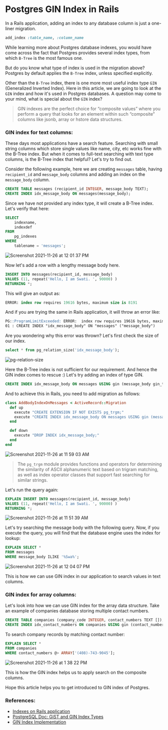 # Postgres GIN Index in Rails

In a Rails application, adding an index to any database column is just a one-liner migration.

```rb
add_index :table_name, :column_name
```
While learning more about Postgres database indexes, you would have come across the fact that Postgres provides several index types, from which `B-Tree` is the most famous one. 

But do you know what type of index is used in the migration above? Postgres by default applies the `B-Tree` index, unless specified explicitly. 

Other than the `B-Tree` index, there is one more most useful index type `GIN` (Generalized Inverted Index). Here in this article, we are going to look at the `GIN` index and how it's used in Postgres databases. A question may come to your mind, what is special about the `GIN` index?

> GIN indexes are the perfect choice for “composite values” where you perform a query that looks for an element within such “composite” columns like jsonb, array or hstore data structures. 

### GIN index for text columns:

These days most applications have a search feature. Searching with small string columns which store single values like name, city, etc works fine with the B-Tree index. But when it comes to full-text searching with text type columns, is the B-Tree index that helpful? Let's try to find out.

Consider the following example, here we are creating `messages` table, having `recipient_id` and `message_body` columns and adding an index on the `message_body` column. 

```sql
CREATE TABLE messages (recipient_id INTEGER, message_body TEXT);
CREATE INDEX idx_message_body ON messages(message_body);
```

Since we have not provided any index type, it will create a B-Tree index. Let's verify that here:

```sql
SELECT
    indexname,
    indexdef
FROM
    pg_indexes
WHERE
    tablename = 'messages';
```

![Screenshot 2021-11-26 at 12 01 37 PM](https://user-images.githubusercontent.com/1950768/143555889-fb81d527-7d0b-4830-86dc-77bc26093b53.png)

Now let's add a row with a lengthy message body here.

```sql
INSERT INTO messages(recipient_id, message_body)
VALUES (11, repeat('Hello, I am Swati. ', 90000) )
RETURNING *;  
```

This will give an output as:

```sql
ERROR: index row requires 19616 bytes, maximum size is 8191
```

And if you are trying the same in Rails application, it will throw an error like:

```md
PG::ProgramLimitExceeded: ERROR:  index row requires 19616 bytes, maximum size is 8191
01 : CREATE INDEX "idx_message_body" ON "messages" ("message_body")
```

Are you wondering why this error was thrown? Let's first check the size of our index.

```sql
select * from pg_relation_size('idx_message_body');
```
![pg-relation-size](https://user-images.githubusercontent.com/1950768/143556204-a28433f4-2031-4f10-9082-54d98560dc2c.png)

Here the B-Tree index is not sufficient for our requirement. And hence the GIN index comes to rescue :) Let's try adding an index of type GIN.

```sql
CREATE INDEX idx_message_body ON messages USING gin (message_body gin_trgm_ops);
```

And to achieve this in Rails, you need to add migration as follows:

```rb
class AddBodyIndexOnMessages < ActiveRecord::Migration
  def up
    execute "CREATE EXTENSION IF NOT EXISTS pg_trgm;"
    execute "CREATE INDEX idx_message_body ON messages USING gin (message_body gin_trgm_ops);"
  end

  def down
    execute "DROP INDEX idx_message_body;"
  end
end
```
![Screenshot 2021-11-26 at 11 59 03 AM](https://user-images.githubusercontent.com/1950768/143556371-9b1d9054-b473-43da-b523-69ca4d31fab5.png)

> The `pg_trgm` module provides functions and operators for determining the similarity of ASCII alphanumeric text based on trigram matching, as well as index operator classes that support fast searching for similar strings.

Let's run the query again:

```sql
EXPLAIN INSERT INTO messages(recipient_id, message_body)
VALUES (11, repeat('Hello, I am Swati. ', 90000) )
RETURNING *;  
```

![Screenshot 2021-11-26 at 11 51 39 AM](https://user-images.githubusercontent.com/1950768/143556511-69de435a-e6dc-419b-88f7-3da59d9b19a1.png)

Let's try searching the message body with the following query. Now, if you execute the query, you will find that the database engine uses the index for lookup:

```sql
EXPLAIN SELECT *
FROM messages
WHERE message_body ILIKE '%Swa%';  
```
![Screenshot 2021-11-26 at 12 04 07 PM](https://user-images.githubusercontent.com/1950768/143556569-a5082740-af42-4a84-9f37-167f7ed3ecfa.png)

This is how we can use GIN index in our application to search values in text columns.

### GIN index for array columns:

Let's look into how we can use GIN index for the array data structure. Take an example of companies database storing multiple contact numbers.

```sql
CREATE TABLE companies (company_code INTEGER, contact_numbers TEXT []);
CREATE INDEX idx_contact_numbers ON companies USING gin (contact_numbers);
```

To search company records by matching contact number: 

```sql
EXPLAIN SELECT *
FROM companies
WHERE contact_numbers @> ARRAY['(408)-743-9045'];
``` 

![Screenshot 2021-11-26 at 1 38 22 PM](https://user-images.githubusercontent.com/1950768/143556751-da3b258c-5279-44ea-82eb-af130ae13ed0.png)


This is how the GIN index helps us to apply search on the composite columns. 

Hope this article helps you to get introduced to GIN index of Postgres. 


### References:

- [Indexes on Rails application](https://karolgalanciak.com/blog/2018/08/19/indexes-on-rails-how-to-make-the-most-of-your-postgres-database/)
- [PostgreSQL Doc: GiST and GIN Index Types](https://www.postgresql.org/docs/9.1/textsearch-indexes.html)
- [GIN Index Implementation](https://www.postgresql.org/docs/current/gin-implementation.html)
